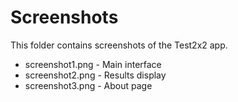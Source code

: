 # Screenshots

This folder contains screenshots of the Test2x2 app.

- screenshot1.png - Main interface
- screenshot2.png - Results display  
- screenshot3.png - About page
